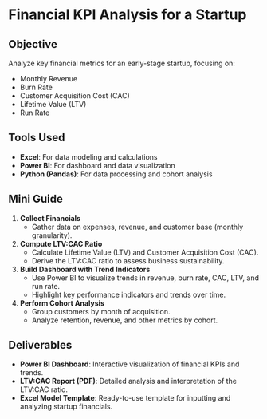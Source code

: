 # Financial KPI Analysis for a Startup

## Objective
Analyze key financial metrics for an early-stage startup, focusing on:
- Monthly Revenue
- Burn Rate
- Customer Acquisition Cost (CAC)
- Lifetime Value (LTV)
- Run Rate

## Tools Used
- **Excel**: For data modeling and calculations
- **Power BI**: For dashboard and data visualization
- **Python (Pandas)**: For data processing and cohort analysis

## Mini Guide
1. **Collect Financials**
   - Gather data on expenses, revenue, and customer base (monthly granularity).
2. **Compute LTV:CAC Ratio**
   - Calculate Lifetime Value (LTV) and Customer Acquisition Cost (CAC).
   - Derive the LTV:CAC ratio to assess business sustainability.
3. **Build Dashboard with Trend Indicators**
   - Use Power BI to visualize trends in revenue, burn rate, CAC, LTV, and run rate.
   - Highlight key performance indicators and trends over time.
4. **Perform Cohort Analysis**
   - Group customers by month of acquisition.
   - Analyze retention, revenue, and other metrics by cohort.

## Deliverables
- **Power BI Dashboard**: Interactive visualization of financial KPIs and trends.
- **LTV:CAC Report (PDF)**: Detailed analysis and interpretation of the LTV:CAC ratio.
- **Excel Model Template**: Ready-to-use template for inputting and analyzing startup financials.
